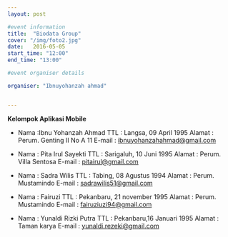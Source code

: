 ```yaml
---
layout: post

#event information
title:  "Biodata Group"
cover: "/img/foto2.jpg"
date:   2016-05-05
start_time: "12:00"
end_time: "13:00"

#event organiser details

organiser: "Ibnuyohanzah ahmad"


---
```

**Kelompok Aplikasi Mobile**


- Nama		:Ibnu Yohanzah Ahmad
TTL		    : Langsa, 09 April 1995
Alamat		: Perum. Genting II No A 11
E-mail		: ibnuyohanzahahmad@gmail.com

- Nama		: Pita Irul Sayekti
TTL	    	: Sarigaluh, 10 Juni 1995
Alamat		: Perum. Villa Sentosa
E-mail		: pitairul@gmail.com

- Nama 		: Sadra Wilis
TTL	    	: Tabing, 08 Agustus 1994
Alamat		: Perum. Mustamindo
E-mail		: sadrawilis51@gmail.com

- Nama 		: Fairuzi
TTL		    : Pekanbaru, 21 november 1995
Alamat 		: Perum. Mustamindo
E-mail		: fairuziuzi94@gmail.com

- Nama 		: Yunaldi Rizki Putra
TTL		    : Pekanbaru,16 Januari 1995
Alamat		: Taman karya
E-mail		: yunaldi.rezeki@gmail.com
